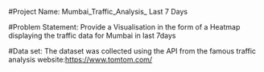 #Project Name: Mumbai_Traffic_Analysis_ Last 7 Days

#Problem Statement:
Provide a Visualisation in the form of a Heatmap displaying the traffic data for Mumbai in last 7days

#Data set:
The dataset was collected using the API from the famous traffic analysis website:https://www.tomtom.com/




